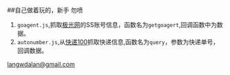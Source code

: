 ##自己做着玩的，新手 勿喷
1. `goagent.js`,抓取[极光网](http://www.goagent.wang/)的SS账号信息，函数名为`getgoagert`,回调函数中为数据。
2. `autonumber.js`,从[快递100](http://www.kuaidi100.com/)抓取快递信息,函数名为`query`，参数为快递单号，回调数据。

langwdalan@gmail.com

